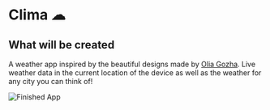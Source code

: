 
# Clima ☁

## What will be created

A weather app inspired by the beautiful designs made by [Olia Gozha](https://dribbble.com/shots/4663154-). Live weather data in the current location of the device as well as the weather for any city you can think of!

![Finished App](https://github.com/londonappbrewery/Images/blob/master/clima-demo.gif)


